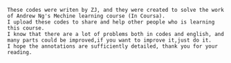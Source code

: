     These codes were writen by ZJ, and they were created to solve the work of Andrew Ng's Mechine learning course (In Coursa).
    I upload these codes to share and help other people who is learning this course.
    I know that there are a lot of problems both in codes and english, and many parts could be improved,if you want to improve it,just do it.
    I hope the annotations are sufficiently detailed, thank you for your reading.